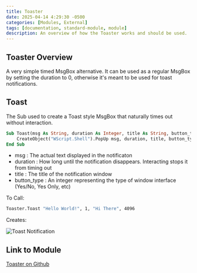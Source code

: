 ```yaml
---
title: Toaster
date: 2025-04-14 4:29:30 -0500
categories: [Modules, External]
tags: [documentation, standard-module, module]
description: An overview of how the Toaster works and should be used.
---
```


## Toaster Overview

A very simple timed MsgBox alternative. It can be used as a regular MsgBox by setting the
duration to 0, otherwise it's meant to be used for toast notifications.

## Toast

The Sub used to create a Toast style MsgBox that naturally times out without interaction.

```vb
Sub Toast(msg As String, duration As Integer, title As String, button_type As Integer)
    CreateObject("WScript.Shell").PopUp msg, duration, title, button_type
End Sub
```
- msg
    : The actual text displayed in the notificaton
- duration
    : How long until the notification disappears. Interacting stops it from timing out
- title
    : The title of the notification window
- button_type
    : An integer representing the type of window interface (Yes/No, Yes Only, etc)

To Call:

```vb
Toaster.Toast "Hello World!", 1, "Hi There", 4096
```

Creates:

![Toast Notification](https://scorpiogameking.github.io/FringeUI/git_assets/images/ToasterToast.png)


## Link to Module

[Toaster on Github](https://github.com/ScorpioGameKing/FringeUI/blob/main/fringeui/modules/FringeUI/Toaster.bas)
